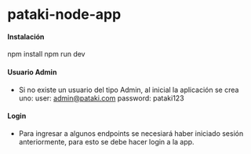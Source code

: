 # pataki-node-app

#### Instalación

npm install
npm run dev

#### Usuario Admin

- Si no existe un usuario del tipo Admin, al inicial la aplicación se crea uno:
  user: admin@pataki.com
  password: pataki123

#### Login

- Para ingresar a algunos endpoints se necesiará haber iniciado sesión anteriormente, para esto se debe hacer login a la app.
